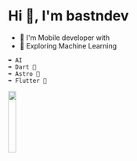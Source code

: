 <h1 align="start">Hi 👋, I'm bastndev</h1>

- 🌱 I'm Mobile developer with
- 🔭 Exploring Machine Learning 
```
➥ AI
➥ Dart 🎯
➥ Astro 🚀
➥ Flutter 💙
```

<p align="start" ><img width="18%" src="https://profile-counter.glitch.me/{bastndev}/count.svg"/></p>
